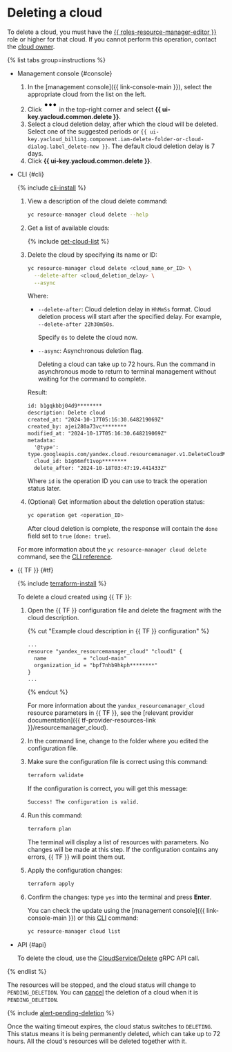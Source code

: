 # Deleting a cloud

To delete a cloud, you must have the [{{ roles-resource-manager-editor }}](../../security/index.md#resource-manager-editor) role or higher for that cloud. If you cannot perform this operation, contact the [cloud owner](../../concepts/resources-hierarchy.md#owner).

{% list tabs group=instructions %}

- Management console {#console}

  1. In the [management console]({{ link-console-main }}), select the appropriate cloud from the list on the left.
  1. Click ![image](../../../_assets/console-icons/ellipsis.svg) in the top-right corner and select **{{ ui-key.yacloud.common.delete }}**.
  1. Select a cloud deletion delay, after which the cloud will be deleted. Select one of the suggested periods or `{{ ui-key.yacloud_billing.component.iam-delete-folder-or-cloud-dialog.label_delete-now }}`. The default cloud deletion delay is 7 days.
  1. Click **{{ ui-key.yacloud.common.delete }}**.

- CLI {#cli}

  {% include [cli-install](../../../_includes/cli-install.md) %}

  1. View a description of the cloud delete command:

      ```bash
      yc resource-manager cloud delete --help
      ```

  1. Get a list of available clouds:

      {% include [get-cloud-list](../../../_includes/resource-manager/get-cloud-list.md) %}

  1. Delete the cloud by specifying its name or ID:

      ```bash
      yc resource-manager cloud delete <cloud_name_or_ID> \
        --delete-after <cloud_deletion_delay> \
        --async
      ```

      Where:

      * `--delete-after`: Cloud deletion delay in `HhMmSs` format. Cloud deletion process will start after the specified delay. For example, `--delete-after 22h30m50s`.
      
          Specify `0s` to delete the cloud now.
      * `--async`: Asynchronous deletion flag.
      
          Deleting a cloud can take up to 72 hours. Run the command in asynchronous mode to return to terminal management without waiting for the command to complete.

      Result:

      ```text
      id: b1gqkbbj04d9********
      description: Delete cloud
      created_at: "2024-10-17T05:16:30.648219069Z"
      created_by: ajei280a73vc********
      modified_at: "2024-10-17T05:16:30.648219069Z"
      metadata:
        '@type': type.googleapis.com/yandex.cloud.resourcemanager.v1.DeleteCloudMetadata
        cloud_id: b1g66mft1vop********
        delete_after: "2024-10-18T03:47:19.441433Z"
      ```

      Where `id` is the operation ID you can use to track the operation status later.

  1. (Optional) Get information about the deletion operation status:

      ```bash
      yc operation get <operation_ID>
      ```

      After cloud deletion is complete, the response will contain the `done` field set to `true` (`done: true`).

  For more information about the `yc resource-manager cloud delete` command, see the [CLI reference](../../../cli/cli-ref/resource-manager/cli-ref/cloud/delete.md).

- {{ TF }} {#tf}

  {% include [terraform-install](../../../_includes/terraform-install.md) %}

  To delete a cloud created using {{ TF }}:

  1. Open the {{ TF }} configuration file and delete the fragment with the cloud description.

      {% cut "Example cloud description in {{ TF }} configuration" %}

      ```hcl
      ...
      resource "yandex_resourcemanager_cloud" "cloud1" {
        name            = "cloud-main"
        organization_id = "bpf7nhb9hkph********"
      }
      ...
      ```

      {% endcut %}

      For more information about the `yandex_resourcemanager_cloud` resource parameters in {{ TF }}, see the [relevant provider documentation]({{ tf-provider-resources-link }}/resourcemanager_cloud).

  1. In the command line, change to the folder where you edited the configuration file.
  1. Make sure the configuration file is correct using this command:

      ```bash
      terraform validate
      ```

      If the configuration is correct, you will get this message:
     
      ```bash
      Success! The configuration is valid.
      ```

  1. Run this command:

      ```bash
      terraform plan
      ```

      The terminal will display a list of resources with parameters. No changes will be made at this step. If the configuration contains any errors, {{ TF }} will point them out.

  1. Apply the configuration changes:

      ```bash
      terraform apply
      ```

  1. Confirm the changes: type `yes` into the terminal and press **Enter**.

      You can check the update using the [management console]({{ link-console-main }}) or this [CLI](../../../cli/quickstart.md) command:

      ```bash
      yc resource-manager cloud list
      ```

- API {#api}

  To delete the cloud, use the [CloudService/Delete](../../api-ref/grpc/Cloud/delete.md) gRPC API call.

{% endlist %}

The resources will be stopped, and the cloud status will change to `PENDING_DELETION`. You can [cancel](delete-cancel.md) the deletion of a cloud when it is `PENDING_DELETION`.

{% include [alert-pending-deletion](../../../_includes/resource-manager/alert-pending-deletion.md) %}

Once the waiting timeout expires, the cloud status switches to `DELETING`. This status means it is being permanently deleted, which can take up to 72 hours. All the cloud's resources will be deleted together with it.
